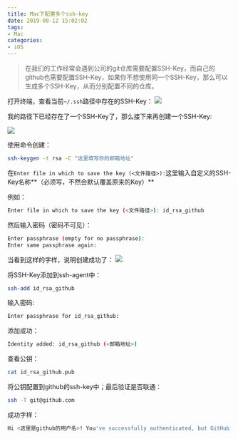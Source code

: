 ```yaml
---
title: Mac下配置多个ssh-key
date: 2019-08-12 15:02:02
tags:
- Mac
categories:
- iOS
---
```


> 在我们的工作经常会遇到公司的git仓库需要配置SSH-Key，而自己的github也需要配置SSH-Key，如果你不想使用同一个SSH-Key，那么可以生成多个SSH-Key，从而分别配置不同的仓库。

<!--more-->

打开终端，查看当前`~/.ssh`路径中存在的SSH-Key：
![](/Users/sheldon/Pictures/Xnip2019-05-28_15-54-48.jpg)

我的路径下已经存在了一个SSH-Key了，那么接下来再创建一个SSH-Key:

![](/Users/sheldon/Pictures/Xnip2019-05-28_15-57-34.jpg)

使用命令创建：
```bash
ssh-keygen -t rsa -C "这里填写你的邮箱地址"
```
在`Enter file in which to save the key (<文件路径>):`这里输入自定义的SSH-Key名称**（必须写，不然会默认覆盖原来的Key）**

例如：
```bash
Enter file in which to save the key (<文件路径>): id_rsa_github
```

然后输入密码（密码不可见）：
```bash
Enter passphrase (empty for no passphrase):
Enter same passphrase again:
```

当看到这样的字样，说明创建成功了：
![](/Users/sheldon/Pictures/Xnip2019-05-28_16-01-35.jpg)

将SSH-Key添加到ssh-agent中：
```bash
ssh-add id_rsa_github
```
输入密码:
```bash
Enter passphrase for id_rsa_github:
```

添加成功：
```bash
Identity added: id_rsa_github (<邮箱地址>)
```

查看公钥：
```bash
cat id_rsa_github.pub
```

将公钥配置到github的ssh-key中；最后验证是否联通：
```bash
ssh -T git@github.com
```

成功字样：
```bash
Hi <这里是github的用户名>! You've successfully authenticated, but GitHub does not provide shell access.
```